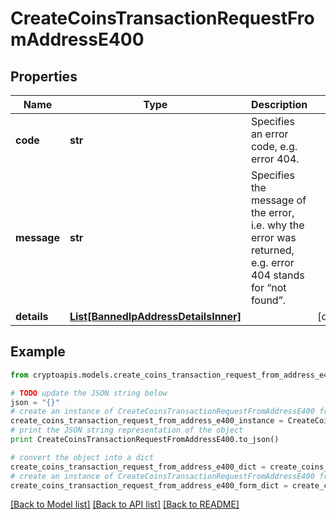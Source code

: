 # CreateCoinsTransactionRequestFromAddressE400


## Properties
Name | Type | Description | Notes
------------ | ------------- | ------------- | -------------
**code** | **str** | Specifies an error code, e.g. error 404. | 
**message** | **str** | Specifies the message of the error, i.e. why the error was returned, e.g. error 404 stands for “not found”. | 
**details** | [**List[BannedIpAddressDetailsInner]**](BannedIpAddressDetailsInner.md) |  | [optional] 

## Example

```python
from cryptoapis.models.create_coins_transaction_request_from_address_e400 import CreateCoinsTransactionRequestFromAddressE400

# TODO update the JSON string below
json = "{}"
# create an instance of CreateCoinsTransactionRequestFromAddressE400 from a JSON string
create_coins_transaction_request_from_address_e400_instance = CreateCoinsTransactionRequestFromAddressE400.from_json(json)
# print the JSON string representation of the object
print CreateCoinsTransactionRequestFromAddressE400.to_json()

# convert the object into a dict
create_coins_transaction_request_from_address_e400_dict = create_coins_transaction_request_from_address_e400_instance.to_dict()
# create an instance of CreateCoinsTransactionRequestFromAddressE400 from a dict
create_coins_transaction_request_from_address_e400_form_dict = create_coins_transaction_request_from_address_e400.from_dict(create_coins_transaction_request_from_address_e400_dict)
```
[[Back to Model list]](../README.md#documentation-for-models) [[Back to API list]](../README.md#documentation-for-api-endpoints) [[Back to README]](../README.md)


